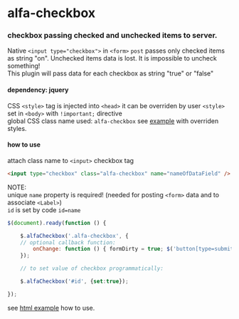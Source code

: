# alfa-checkbox
### checkbox passing checked and unchecked items to server. 
Native `<input type="checkbox">` in `<form>` `post` passes only checked items as string "on". Unchecked items data is lost. It is impossible to uncheck something!<br>This plugin will pass data for each checkbox as string "true" or "false"

#### dependency: jquery

CSS `<style>` tag is injected into `<head>` it can be overriden by user `<style>` set in `<body>` with `!important;` directive<br>
global CSS class name used: `alfa-checkbox` see [example](jq-alfa-checkbox.html) with overriden styles.

#### how to use
attach class name to `<input>` checkbox tag
```html
<input type="checkbox" class="alfa-checkbox" name="nameOfDataField" />
```

NOTE:<br>
unique `name` property is required! (needed for posting `<form>` data and to associate `<Label>`)
<br>`id` is set by code `id=name`

```javascript
$(document).ready(function () {

    $.alfaCheckbox('.alfa-checkbox', {
	// optional callback function:
        onChange: function () { formDirty = true; $('button[type=submit]').show(); }
    });

    // to set value of checkbox programmatically:

    $.alfaCheckbox('#id', {set:true});

});
```
see [html example](jq-alfa-checkbox.html) how to use.
